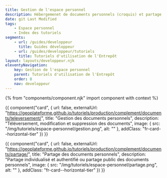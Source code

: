 ```yaml
---
title: Gestion de l'espace personnel
description: Hébergemenet de documents personnels (croquis) et partage
date: git Last Modified
tags:
    - Espace personnel
    - Index des tutoriels
segments:
    - url: /guides/developpeur
      title: Guides développeur
    - url: /guides/developpeur/tutoriels
      title: Tutoriels d'utilisation de l'Entrepôt
layout: layouts/developpeur.njk
eleventyNavigation:
    key: Gestion de l'espace personnel
    parent: Tutoriels d'utilisation de l'Entrepôt
    order: 8
    nav: developpeur
---
```


{% from "components/component.njk" import component with context %}

<div class="fr-grid-row--gutters fr-mb-1w">

<div class="fr-col fr-col-md-12">

{{ component("card", {
    url: false,
    externalUrl: "https://geoplateforme.github.io/tutoriels/production/complement/documents/televersement/",
    title: "Gestion des documents personnels",
    description: "Téléversement, modification et suppression des documents",
    image: {
        src: "/img/tutoriels/espace-personnel/gestion.png",
        alt: ""
    },
    addClass: "fr-card--horizontal-tier"
}) }}

</div>

<div class="fr-col fr-col-md-12">

{{ component("card", {
    url: false,
    externalUrl: "https://geoplateforme.github.io/tutoriels/production/complement/documents/partage/",
    title: "Partage des documents personnels",
    description: "Partage individualisé et authentifié ou partage public des documents personnels",
    image: {
        src: "/img/tutoriels/espace-personnel/partage.png",
        alt: ""
    },
    addClass: "fr-card--horizontal-tier"
}) }}

</div>

</div>
